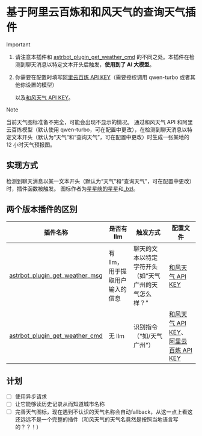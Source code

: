 # 基于阿里云百炼和和风天气的查询天气插件
> [!IMPORTANT]
> 1. 请注意本插件和 [astrbot_plugin_get_weather_cmd](https://github.com/whzcc/astrbot_plugin_get_weather_cmd) 的不同之处。本插件在检测到聊天消息以特定文本开头后触发，**使用到了 AI 大模型**。
> 
> 2. 你需要在配置时填写[阿里云百炼 API KEY](https://bailian.console.aliyun.com/#/home)（需要授权调用 qwen-turbo 或者其他你设置的模型）
> 
>    以及[和风天气 API KEY](https://console.qweather.com/home?lang=zh)。

> [!NOTE]
> 当前天气图标准备不完全，可能会出现不显示的情况。
通过和风天气 API 和阿里云百炼模型（默认使用 qwen-turbo，可在配置中更改），在检测到聊天消息以特定文本开头（默认为“天气”和“查询天气”，可在配置中更改）时生成一张某地的 12 小时天气预报图。

## 实现方式
检测到聊天消息以某一文本开头（默认为“天气”和“查询天气”，可在配置中更改）时，插件函数被触发。
图标作者为[星星峡的星星](https://www.iconfont.cn/user/detail?spm=a313x.search_index.0.d214f71f6.5af93a81LJ6prx&uid=353865&nid=zc3yXUmxY95I)和[_bzl](https://www.iconfont.cn/user/detail?spm=a313x.search_index.0.d214f71f6.5af93a81LJ6prx&uid=3937395&nid=8XMWPvgdm6bh)。

## 两个版本插件的区别
| 插件名称 | 是否有 llm | 触发方式 | 配置文件 |
| ----------- | ----------- | ----------- | ----------- |
| [astrbot_plugin_get_weather_msg](https://github.com/whzcc/astrbot_plugin_get_weather_msg)  | 有 llm，用于提取用户输入的信息 | 聊天的文本以特定字符开头（如“天气 广州的天气怎么样？” | [和风天气 API KEY](https://console.qweather.com/home?lang=zh) |
| [astrbot_plugin_get_weather_cmd](https://github.com/whzcc/astrbot_plugin_get_weather_cmd)   | 无 llm | 识别指令（“如/天气 广州”） | [和风天气 API KEY](https://console.qweather.com/home?lang=zh)、[阿里云百炼 API KEY](https://bailian.console.aliyun.com/#/home) |

## 计划
- [ ] 使用异步请求
- [ ] 让它能够读历史记录从而知道城市名称
- [ ] 完善天气图标，现在遇到不认识的天气名称会自动fallback，从这一点上看这还远远不是一个完整的插件（和风天气的天气名竟然是按照当地语言写的？？！）
